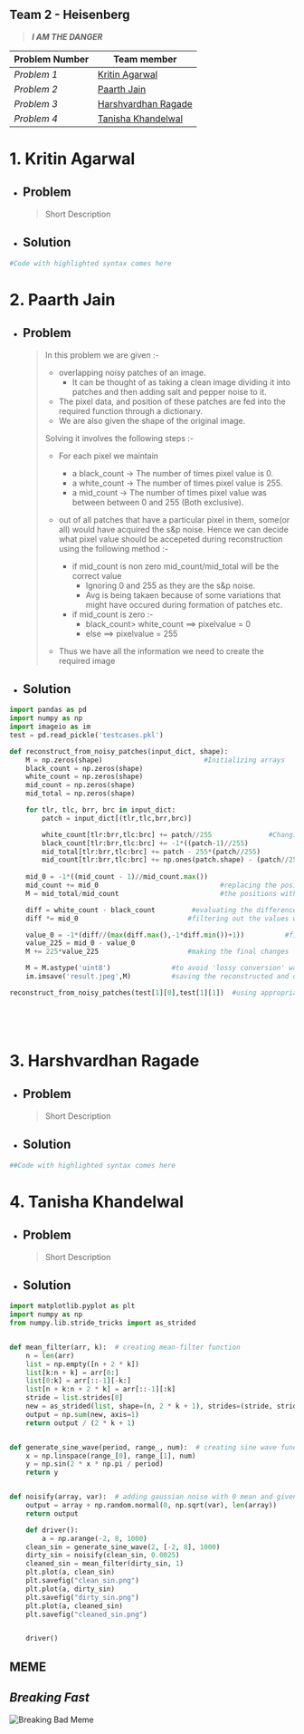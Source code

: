 
## Team 2 - Heisenberg
> ***I AM THE DANGER***

|Problem Number |Team member |
|--- |--- |
|_Problem 1_ |[Kritin Agarwal](https://github.com/kritin7) |
|_Problem 2_|[Paarth Jain](https://github.com/Paarth-Jain)|
|_Problem 3_ |[Harshvardhan Ragade](https://github.com/WareWolf2002) |
|_Problem 4_ |[Tanisha Khandelwal](https://github.com/tanisha605) |

# 1. Kritin Agarwal

* ## Problem
    > Short Description

* ## Solution

``` python
#Code with highlighted syntax comes here

```

# 2. Paarth Jain
 
* ## Problem
  >In this problem we are given :-
  >
  > * overlapping noisy patches of an image.
  >     * It can be thought of as taking a clean image dividing it into patches and then adding salt and pepper noise to it. 
  > * The pixel data, and position of these patches are fed into the required function through a dictionary.
  > * We are also given the shape of the original image. 
  > 
  >Solving it involves the following steps :-
  > * For each pixel we maintain 
  >     * a black_count -> The number of times pixel value is 0.
  >     * a white_count -> The number of times pixel value is 255.
  >     * a mid_count -> The number of times pixel value was between between 0 and 255 (Both exclusive).
  >
  > * out of all patches that have a particular pixel in them, some(or all) would have acquired the s&p noise. Hence we can decide what pixel value should be accepeted during reconstruction using the following method :-
  >     * if mid_count is non zero mid_count/mid_total will be the correct value 
  >         * Ignoring 0 and 255 as they are the s&p noise.
  >         * Avg is being takaen because of some variations that might have occured during formation of patches etc.
  >     * if mid_count is zero :-
  >         * black_count> white_count ==> pixelvalue = 0
  >         * else ==> pixelvalue = 255
  > * Thus we have all the information we need to create the required image



* ## Solution
```python
import pandas as pd
import numpy as np
import imageio as im
test = pd.read_pickle('testcases.pkl')

def reconstruct_from_noisy_patches(input_dict, shape):
    M = np.zeros(shape)                         #Initializing arrays
    black_count = np.zeros(shape)
    white_count = np.zeros(shape)
    mid_count = np.zeros(shape) 
    mid_total = np.zeros(shape)

    for tlr, tlc, brr, brc in input_dict:
        patch = input_dict[(tlr,tlc,brr,brc)]

        white_count[tlr:brr,tlc:brc] += patch//255              #Changing counts using mathematical manipulation(because loops were not be used)(And loops would be really slow)
        black_count[tlr:brr,tlc:brc] += -1*((patch-1)//255)
        mid_total[tlr:brr,tlc:brc] += patch - 255*(patch//255)
        mid_count[tlr:brr,tlc:brc] += np.ones(patch.shape) - (patch//255 + -1*((input_dict[(tlr,tlc,brr,brc)]-1)//255))
    
    mid_0 = -1*((mid_count - 1)//mid_count.max())   
    mid_count += mid_0                              #replacing the positions with zero values with 1(so that mid_count/mid_total is defined)
    M = mid_total/mid_count                         #the positions with non zero mid_count values get their appropriate pixel value

    diff = white_count - black_count         #evaluating the difference matrix
    diff *= mid_0                           #filtering out the values where mid_count = 0

    value_0 = -1*(diff//(max(diff.max(),-1*diff.min())+1))          #filtering all the positions where black_count > white_count 
    value_225 = mid_0 - value_0
    M += 225*value_225                      #making the final changes 

    M = M.astype('uint8')               #to avoid 'lossy conversion' warning
    im.imsave('result.jpeg',M)          #saving the reconstructed and denoisified array into a .jpeg image file

reconstruct_from_noisy_patches(test[1][0],test[1][1])  #using appropriate indices to access the required arguments from the dictionary stored in testcases.pkl 






```
# 3. Harshvardhan Ragade

* ## Problem
  >Short Description

* ## Solution
```python
##Code with highlighted syntax comes here

```

# 4. Tanisha Khandelwal

* ## Problem
  >Short Description

* ## Solution
```python
import matplotlib.pyplot as plt
import numpy as np
from numpy.lib.stride_tricks import as_strided


def mean_filter(arr, k):  # creating mean-filter function
    n = len(arr)
    list = np.empty([n + 2 * k])
    list[k:n + k] = arr[0:]
    list[0:k] = arr[::-1][-k:]
    list[n + k:n + 2 * k] = arr[::-1][:k]
    stride = list.strides[0]
    new = as_strided(list, shape=(n, 2 * k + 1), strides=(stride, stride))
    output = np.sum(new, axis=1)
    return output / (2 * k + 1)


def generate_sine_wave(period, range_, num):  # creating sine wave function
    x = np.linspace(range_[0], range_[1], num)
    y = np.sin(2 * x * np.pi / period)
    return y


def noisify(array, var):  # adding gaussian noise with 0 mean and given variance
    output = array + np.random.normal(0, np.sqrt(var), len(array))
    return output

    def driver():
        a = np.arange(-2, 8, 1000)
    clean_sin = generate_sine_wave(2, [-2, 8], 1000)
    dirty_sin = noisify(clean_sin, 0.0025)
    cleaned_sin = mean_filter(dirty_sin, 1)
    plt.plot(a, clean_sin)
    plt.savefig("clean_sin.png")
    plt.plot(a, dirty_sin)
    plt.savefig("dirty_sin.png")
    plt.plot(a, cleaned_sin)
    plt.savefig("cleaned_sin.png")


    driver()

```

## MEME
## *Breaking Fast*

![Breaking Bad Meme](https://pics.me.me/im-not-always-in-scenes-of-breaking-bad-but-when-53538255.png "Mom Where's My Breakfast")
